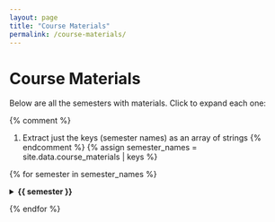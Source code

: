 ```yaml
---
layout: page
title: "Course Materials"
permalink: /course-materials/
---
```


# Course Materials

Below are all the semesters with materials. Click to expand each one:

{% comment %}
  1) Extract just the keys (semester names) as an array of strings
{% endcomment %}
{% assign semester_names = site.data.course_materials | keys %}

{% for semester in semester_names %}
<details>
  <summary><strong>{{ semester }}</strong></summary>

  {% comment %}
    2) Look up the lectures array by that string key
  {% endcomment %}
  {% assign lectures = site.data.course_materials[semester] %}

  <ul>
    {% for lec in lectures %}
      <li>
        <strong>Lecture {{ lec.number }}: {{ lec.title }}</strong>
        <ul>
          {% for f in lec.files %}
            <li>
              <a href="{{ f.url }}">{{ f.name }}</a>
            </li>
          {% endfor %}
        </ul>
      </li>
    {% endfor %}
  </ul>
</details>

{% endfor %}
